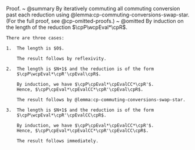 Proof.
  ~ @summary
    By iteratively commuting all commuting conversion past each reduction using @lemma:cp-commuting-conversions-swap-star.
    (For the full proof, see @cp-omitted-proofs.)
  ~ @omitted
    By induction on the length of the reduction $\cpP\wcpEval*\cpR$.

    There are three cases:

    1.  The length is $0$.

        The result follows by reflexivity.

    2.  The length is $N+1$ and the reduction is of the form
        $\cpP\wcpEval*\cpR'\cpEval\cpR$.

        By induction, we have $\cpP\cpEval*\cpEvalCC*\cpR'$.
        Hence, $\cpP\cpEval*\cpEvalCC*\cpR'\cpEval\cpR$.

        The result follows by @lemma:cp-commuting-conversions-swap-star.

    3.  The length is $N+1$ and the reduction is of the form
        $\cpP\wcpEval*\cpR'\cpEvalCC\cpR$.

        By induction, we have $\cpP\cpEval*\cpEvalCC*\cpR'$.
        Hence, $\cpP\cpEval*\cpEvalCC*\cpR'\cpEvalCC\cpR$.

        The result follows immediately.
